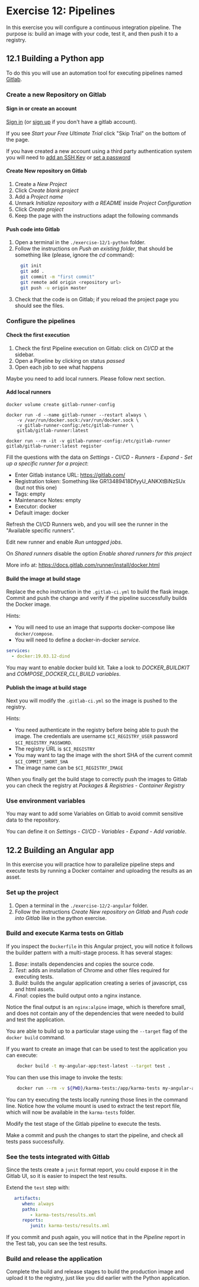 # Exercise 12: Pipelines

In this exercise you will configure a continuous integration pipeline. The purpose is: build an image with your code, test it, and then push it to a registry. 

## 12.1 Building a Python app

To do this you will use an automation tool for executing pipelines named [Gitlab](https://www.gitlab.com/). 

### Create a new Repository on Gitlab

#### Sign in or create an account
[Sign in](https://gitlab.com/users/sign_in) (or [sign up](https://gitlab.com/users/sign_up) if you don't have a gitlab account).

If you see *Start your Free Ultimate Trial* click "Skip Trial" on the bottom of the page.

If you have created a new account using a third party authentication system you will need to [add an SSH Key](https://gitlab.com/-/profile/keys) or [set a password](https://gitlab.com/-/profile/password/reset)


#### Create New repository on Gitlab

1. Create a *New Project*
2. Click *Create blank project*
3. Add a *Project name*
4. Unmark *Initialize repository with a README* inside *Project Configuration*
5. Click *Create project*
6. Keep the page with the instructions adapt the following commands

#### Push code into Gitlab
1. Open a terminal in the `./exercise-12/1-python` folder.
2. Follow the instructions on *Push an existing folder*, that should be something like (please, ignore the *cd* command):
    ```bash
      git init
      git add .
      git commit -m "first commit"
      git remote add origin <repository url>
      git push -u origin master
    ```
3. Check that the code is on Gitlab; if you reload the project page you should see the files.

### Configure the pipelines

#### Check the first execution

1. Check the first Pipeline execution on Gitlab: click on *CI/CD* at the sidebar.
2. Open a Pipeline by clicking on status *passed*  
3. Open each job to see what happens

Maybe you need to add local runners. Please follow next section.

#### Add local runners
```
docker volume create gitlab-runner-config

docker run -d --name gitlab-runner --restart always \
    -v /var/run/docker.sock:/var/run/docker.sock \
    -v gitlab-runner-config:/etc/gitlab-runner \
    gitlab/gitlab-runner:latest
    
docker run --rm -it -v gitlab-runner-config:/etc/gitlab-runner gitlab/gitlab-runner:latest register
```

Fill the questions with the data on *Settings* - *CI/CD* - *Runners - Expand* - *Set up a specific runner for a project*:
- Enter Gitlab instance URL: https://gitlab.com/
- Registration token: Something like GR13489418DfyyU_ANKXtBiNzSUx (but not this one)
- Tags: empty
- Maintenance Notes: empty
- Executor: docker
- Default image: docker

Refresh the CI/CD Runners web, and you will see the runner in the "Available specific runners".

Edit new runner and enable *Run untagged jobs*.

On *Shared runners* disable the option *Enable shared runners for this project*


More info at: https://docs.gitlab.com/runner/install/docker.html

#### Build the image at build stage

Replace the echo instruction in the `.gitlab-ci.yml` to build the flask image. 
Commit and push the change and verify if the pipeline successfully builds the Docker image.

Hints:
  - You will need to use an image that supports docker-compose like `docker/compose`.
  - You will need to define a docker-in-docker *service*.
   ``` yaml
   services:
     - docker:19.03.12-dind
   ```

You may want to enable docker build kit. Take a look to *DOCKER_BUILDKIT* and *COMPOSE_DOCKER_CLI_BUILD* *variables*. 

#### Publish the image at build stage

Next you will modify the `.gitlab-ci.yml` so the image is pushed to the registry. 

Hints:
  - You need authenticate in the registry before being able to push the image. The credentials are username `$CI_REGISTRY_USER` password `$CI_REGISTRY_PASSWORD`.
  - The registry URL is `$CI_REGISTRY`
  - You may want to tag the image with the short SHA of the current commit `$CI_COMMIT_SHORT_SHA`
  - The image name can be `$CI_REGISTRY_IMAGE`

When you finally get the build stage to correctly push the images to Gitlab you can check the registry at *Packages & Registries* - *Container Registry*

### Use environment variables

You may want to add some Variables on Gitlab to avoid commit sensitive data to the repository.

You can define it on *Settings* - *CI/CD* - *Variables* - *Expand* - *Add variable*.

## 12.2 Building an Angular app

In this exercise you will practice how to parallelize pipeline steps and execute tests by running a Docker container and uploading the results as an asset.

### Set up the project

1. Open a terminal in the `./exercise-12/2-angular` folder.
2. Follow the instructions *Create New repository on Gitlab* and *Push code into Gitlab* like in the python exercise.

### Build and execute Karma tests on Gitlab

If you inspect the `Dockerfile` in this Angular project, you will notice it follows the builder pattern with a multi-stage process. 
It has several stages:
1. *Base*: installs dependencies and copies the source code.
1. *Test*: adds an installation of Chrome and other files required for executing tests.
1. *Build*: builds the angular application creating a series of javascript, css and html assets.
1. *Final*: copies the build output onto a nginx instance.

Notice the final output is an `nginx:alpine` image, which is therefore small, and does not contain any of the dependencies that were needed to build and test the application.

You are able to build up to a particular stage using the `--target` flag of the `docker build` command. 

If you want to create an image that can be used to test the application you can execute:
```bash
    docker build -t my-angular-app:test-latest --target test .
```
You can then use this image to invoke the tests:
```bash
    docker run --rm -v ${PWD}/karma-tests:/app/karma-tests my-angular-app:test-latest
```
You can try executing the tests locally running those lines in the command line. Notice how the volume mount is used to extract the test report file, which will now be available in the `karma-tests` folder.

Modify the test stage of the Gitlab pipeline to execute the tests.

Make a commit and push the changes to start the pipeline, and check all tests pass successfully.

### See the tests integrated with Gitlab

Since the tests create a `junit` format report, you could expose it in the Gitlab UI, so it is easier to inspect the test results.

Extend the `test` step with:
```yaml
   artifacts:
      when: always
      paths:
         - karma-tests/results.xml
      reports:
         junit: karma-tests/results.xml
```

If you commit and push again, you will notice that in the *Pipeline* report in the Test tab, you can see the test results.

### Build and release the application

Complete the build and release stages to build the production image and upload it to the registry, just like you did earlier with the Python application.

